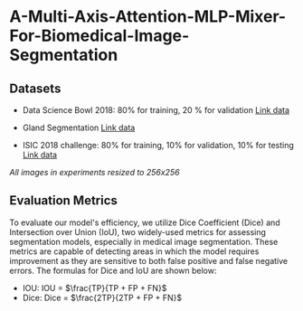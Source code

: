 # **A-Multi-Axis-Attention-MLP-Mixer-For-Biomedical-Image-Segmentation**

## Datasets

- Data Science Bowl 2018: 80% for training, 20 % for validation [Link data](https://www.kaggle.com/c/data-science-bowl-2018)

- Gland Segmentation [Link data](https://warwick.ac.uk/fac/cross_fac/tia/data/glascontest)

- ISIC 2018 challenge: 80% for training, 10% for validation, 10% for testing [Link data](https://challenge.isic-archive.com/landing/2018/)

_All images in experiments resized to 256x256_

## Evaluation Metrics 

To evaluate our model's efficiency, we utilize Dice Coefficient (Dice) and Intersection over Union (IoU), two widely-used metrics for assessing segmentation models, especially in medical image segmentation. These metrics are capable of detecting areas in which the model requires improvement as they are sensitive to both false positive and false negative errors. The formulas for Dice and IoU are shown below:

- IOU: IOU = $\frac{TP}{TP + FP + FN}$
- Dice: Dice = $\frac{2TP}{2TP + FP + FN}$



